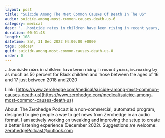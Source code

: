 ```yaml
---
layout: post
title: "Suicide Among The Most Common Causes Of Death In The US"
audio: suicide-among-most-common-causes-death-us-6
category: medical
desc: "...homicide rates in children have been rising in recent years, increasing by as much as 50 percent for Black children and those between the ages of 16 and 17 just between 2018 and 2020"
duration: 00:01:48
length: 108
datetime: Sat, 31 Dec 2022 04:00:00 +0000
tags: podcast
guid: suicide-among-most-common-causes-death-us-0
order: 0
---
```

...homicide rates in children have been rising in recent years, increasing by as much as 50 percent for Black children and those between the ages of 16 and 17 just between 2018 and 2020

Link: [https://www.zerohedge.com/medical/suicide-among-most-common-causes-death-us](https://www.zerohedge.com/medical/suicide-among-most-common-causes-death-us)

About: The Zerohedge Podcast is a non-commercial, automated program, designed to give people a way to get news from Zerohedge in an audio format.  I am actively working on tweaking and improving the setup to create a better listening experience (December 2022).  Suggestions are welcome: [zerohedgePodcast@outlook.com](mailto:zerohedgePodcast@outlook.com)